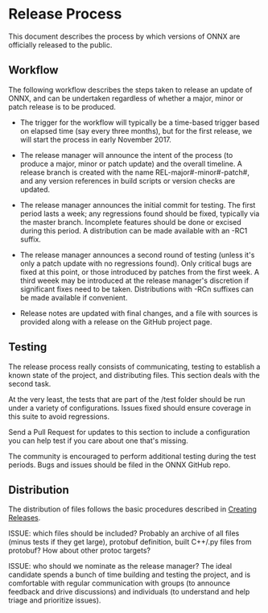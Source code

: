 Release Process
===============

This document describes the process by which versions of ONNX are officially
released to the public.

Workflow
--------

The following workflow describes the steps taken to release an update of ONNX,
and can be undertaken regardless of whether a major, minor or patch release is
to be produced.

- The trigger for the workflow will typically be a time-based trigger based on
  elapsed time (say every three months), but for the first release, we will
  start the process in early November 2017.

- The release manager will announce the intent of the process (to produce a
  major, minor or patch update) and the overall timeline. A release branch is
  created with the name REL-major#-minor#-patch#, and any version
  references in build scripts or version checks are updated.

- The release manager announces the initial commit for testing. The first
  period lasts a week; any regressions found should be fixed, typically via
  the master branch. Incomplete features should be done or excised during this
  period. A distribution can be made available with an -RC1 suffix.

- The release manager announces a second round of testing (unless it's only a
  patch update with no regressions found). Only critical bugs are fixed at
  this point, or those introduced by patches from the first week. A third
  weeek may be introduced at the release manager's discretion if significant
  fixes need to be taken. Distributions with -RCn suffixes can be made
  available if convenient.

- Release notes are updated with final changes, and a file with sources is
  provided along with a release on the GitHub project page.

Testing
-------

The release process really consists of communicating, testing to establish a
known state of the project, and distributing files. This section deals with
the second task.

At the very least, the tests that are part of the /test folder should be run
under a variety of configurations. Issues fixed should ensure coverage in this
suite to avoid regressions.

Send a Pull Request for updates to this section to include a configuration you
can help test if you care about one that's missing.

The community is encouraged to perform additional testing during the test
periods. Bugs and issues should be filed in the ONNX GitHub repo.

Distribution
------------

The distribution of files follows the basic procedures described in
[Creating Releases](https://help.github.com/articles/creating-releases/).

ISSUE: which files should be included? Probably an archive of all files (minus
tests if they get large), protobuf definition, built C++/.py files from
protobuf? How about other protoc targets?

ISSUE: who should we nominate as the release manager? The ideal candidate
spends a bunch of time building and testing the project, and is comfortable
with regular communication with groups (to announce feedback and drive
discussions) and individuals (to understand and help triage and prioritize
issues).

